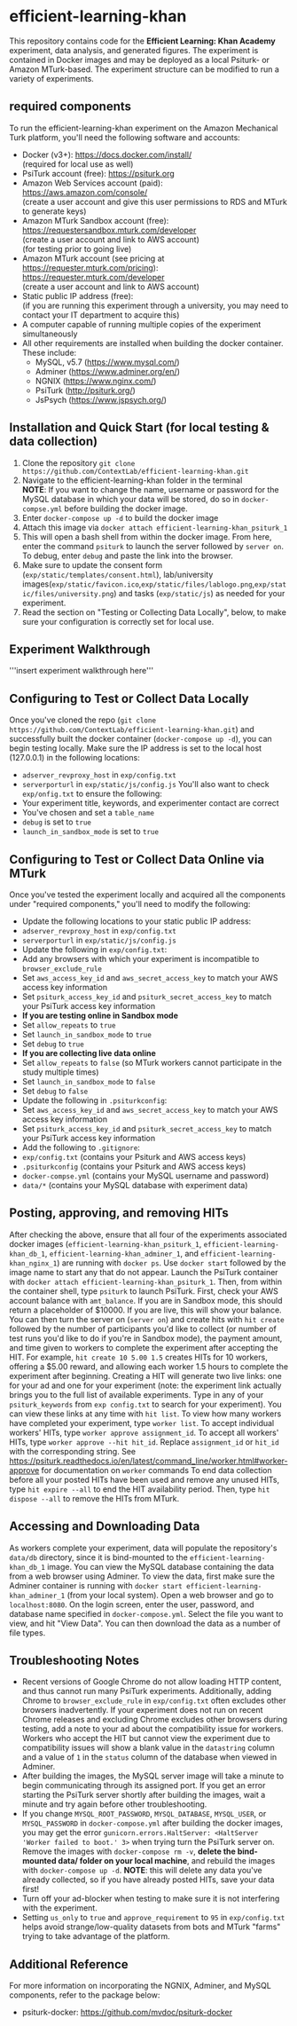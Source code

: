 # efficient-learning-khan

This repository contains code for the **Efficient Learning: Khan Academy** experiment, data analysis, and generated figures.
The experiment is contained in Docker images and may be deployed as a local Psiturk- or Amazon MTurk-based. The experiment structure can be modified to run a variety of experiments. 

## required components

To run the efficient-learning-khan experiment on the Amazon Mechanical Turk platform, you'll need the following software and accounts:

* Docker (v3+):
  https://docs.docker.com/install/  
  (required for local use as well)
* PsiTurk account (free):
  https://psiturk.org  
* Amazon Web Services account (paid):  
  https://aws.amazon.com/console/  
  (create a user account and give this user permissions to RDS and MTurk to generate keys)
* Amazon MTurk Sandbox account (free):  
  https://requestersandbox.mturk.com/developer  
  (create a user account and link to AWS account)  
  (for testing prior to going live)
* Amazon MTurk account (see pricing at https://requester.mturk.com/pricing):  
  https://requester.mturk.com/developer  
  (create a user account and link to AWS account)
* Static public IP address (free):  
  (if you are running this experiment through a university, you may need to contact your IT department to acquire this)  
* A computer capable of running multiple copies of the experiment simultaneously
* All other requirements are installed when building the docker container. These include:
    * MySQL, v5.7 (https://www.mysql.com/)
    * Adminer (https://www.adminer.org/en/)
    * NGNIX (https://www.nginx.com/)
    * PsiTurk (http://psiturk.org/)
    * JsPsych (https://www.jspsych.org/)


## Installation and Quick Start (for local testing & data collection)

1. Clone the repository `git clone https://github.com/ContextLab/efficient-learning-khan.git`
2. Navigate to the efficient-learning-khan folder in the terminal  
    **NOTE**: If you want to change the name, username or password for the MySQL database in which your data will be stored, do so in `docker-compse.yml` before building the docker image.
3. Enter `docker-compose up -d` to build the docker image
4. Attach this image via `docker attach efficient-learning-khan_psiturk_1`
5. This will open a bash shell from within the docker image. From here, enter the command `psiturk` to launch the server followed by `server on`. To debug, enter `debug` and paste the link into the browser.
6. Make sure to update the consent form (`exp/static/templates/consent.html`), lab/university images(`exp/static/favicon.ico`,`exp/static/files/lablogo.png`,`exp/static/files/university.png`) and tasks (`exp/static/js`) as needed for your experiment.
7. Read the section on "Testing or Collecting Data Locally", below, to make sure your configuration is correctly set for local use.


## Experiment Walkthrough

  '''insert experiment walkthrough here'''


## Configuring to Test or Collect Data Locally

Once you've cloned the repo (`git clone https://github.com/ContextLab/efficient-learning-khan.git`) and successfully built the docker container (`docker-compose up -d`), you can begin testing locally.  Make sure the IP address is set to the local host (127.0.0.1) in the following locations:
* `adserver_revproxy_host` in `exp/config.txt`
* `serverporturl` in `exp/static/js/config.js`
You'll also want to check `exp/onfig.txt` to ensure the following:
* Your experiment title, keywords, and experimenter contact are correct
* You've chosen and set a `table_name`
* `debug` is set to `true`
* `launch_in_sandbox_mode` is set to `true`


## Configuring to Test or Collect Data Online via MTurk

Once you've tested the experiment locally and acquired all the components under "required components," you'll need to modify the following:
* Update the following locations to your static public IP address:
 * `adserver_revproxy_host` in `exp/config.txt`
 * `serverporturl` in `exp/static/js/config.js`
* Update the following in `exp/config.txt`:
 * Add any browsers with which your experiment is incompatible to `browser_exclude_rule`
 * Set `aws_access_key_id` and `aws_secret_access_key` to match your AWS access key information
 * Set `psiturk_access_key_id` and `psiturk_secret_access_key` to match your PsiTurk access key information
 * **If you are testing online in Sandbox mode**
  * Set `allow_repeats` to `true`
  * Set `launch_in_sandbox_mode` to `true`
  * Set `debug` to `true`
 * **If you are collecting live data online**
  * Set `allow_repeats` to `false` (so MTurk workers cannot participate in the study multiple times)
  * Set `launch_in_sandbox_mode` to `false`
  * Set `debug` to `false`
* Update the following in `.psiturkconfig`:
 * Set `aws_access_key_id` and `aws_secret_access_key` to match your AWS access key information
 * Set `psiturk_access_key_id` and `psiturk_secret_access_key` to match your PsiTurk access key information
* Add the following to `.gitignore`:
 * `exp/config.txt` (contains your Psiturk and AWS access keys)
 * `.psiturkconfig` (contains your Psiturk and AWS access keys)
 * `docker-compse.yml` (contains your MySQL username and password)
 * `data/*` (contains your MySQL database with experiment data)


## Posting, approving, and removing HITs

After checking the above, ensure that all four of the experiments associated docker images (`efficient-learning-khan_psiturk_1`, `efficient-learning-khan_db_1`, `efficient-learning-khan_adminer_1`, and `efficient-learning-khan_nginx_1`) are running with `docker ps`. Use `docker start` followed by the image name to start any that do not appear.
Launch the PsiTurk container with `docker attach efficient-learning-khan_psiturk_1`. Then, from within the container shell, type `psiturk` to launch PsiTurk.
First, check your AWS account balance with `amt_balance`. If you are in Sandbox mode, this should return a placeholder of $10000. If you are live, this will show your balance.  You can then turn the server on (`server on`) and create hits with `hit create` followed by the number of participants you'd like to collect (or number of test runs you'd like to do if you're in Sandbox mode), the payment amount, and time given to workers to complete the experiment after accepting the HIT.
For example, `hit create 10 5.00 1.5` creates HITs for 10 workers, offering a $5.00 reward, and allowing each worker 1.5 hours to complete the experiment after beginning.
Creating a HIT will generate two live links: one for your ad and one for your experiment (note: the experiment link actually brings you to the full list of available experiments. Type in any of your `psiturk_keywords` from `exp config.txt` to search for your experiment). You can view these links at any time with `hit list`.
To view how many workers have completed your experiment, type `worker list`.
To accept individual workers' HITs, type `worker approve assignment_id`. To accept all workers' HITs, type `worker approve --hit hit_id`. Replace `assignment_id` or `hit_id` with the corresponding string.  See https://psiturk.readthedocs.io/en/latest/command_line/worker.html#worker-approve for documentation on `worker` commands
To end data collection before all your posted HITs have been used and remove any unused HITs, type `hit expire --all` to end the HIT availability period. Then, type `hit dispose --all` to remove the HITs from MTurk.


## Accessing and Downloading Data

As workers complete your experiment, data will populate the repository's `data/db` directory, since it is bind-mounted to the `efficient-learning-khan_db_1` image. You can view the MySQL database containing the data from a web browser using Adminer.
To view the data, first make sure the Adminer container is running with `docker start efficient-learning-khan_adminer_1` (from your local system). Open a web browser and go to `localhost:8080`. On the login screen, enter the user, password, and database name specified in `docker-compose.yml`. Select the file you want to view, and hit "View Data". You can then download the data as a number of file types.


## Troubleshooting Notes

* Recent versions of Google Chrome do not allow loading HTTP content, and thus cannot run many PsiTurk experiments. Additionally, adding Chrome to `browser_exclude_rule` in `exp/config.txt` often excludes other browsers inadvertently. If your experiment does not run on recent Chrome releases and excluding Chrome excludes other browsers during testing, add a note to your ad about the compatibility issue for workers. Workers who accept the HIT but cannot view the experiment due to compatibility issues will show a blank value in the `datastring` column and a value of `1` in the `status` column of the database when viewed in Adminer.
* After building the images, the MySQL server image will take a minute to begin communicating through its assigned port. If you get an error starting the PsiTurk server shortly after building the images, wait a minute and try again before other troubleshooting.
* If you change `MYSQL_ROOT_PASSWORD`, `MYSQL_DATABASE`, `MYSQL_USER`, or `MYSQL_PASSWORD` in `docker-compose.yml` after building the docker images, you may get the error `gunicorn.errors.HaltServer: <HaltServer 'Worker failed to boot.' 3>` when trying turn the PsiTurk server on. Remove the images with `docker-compose rm -v`, **delete the bind-mounted data/ folder on your local machine**, and rebuild the images with `docker-compose up -d`. **NOTE**: this will delete any data you've already collected, so if you have already posted HITs, save your data first!
* Turn off your ad-blocker when testing to make sure it is not interfering with the experiment.
* Setting `us_only` to `true` and `approve_requirement` to `95` in `exp/config.txt` helps avoid strange/low-quality datasets from bots and MTurk "farms" trying to take advantage of the platform.


## Additional Reference

For more information on incorporating the NGNIX, Adminer, and MySQL components, refer to the package below:
* psiturk-docker: https://github.com/mvdoc/psiturk-docker
